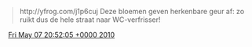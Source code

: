> http://yfrog\.com/j1p6cuj Deze bloemen geven herkenbare geur af: zo ruikt dus de hele straat naar WC\-verfrisser\!

<img src="../../media/tweet.ico" width="12" /> [Fri May 07 20:52:05 +0000 2010](https://twitter.com/DromerDenker/status/13568956878)